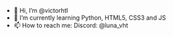 - 👋 Hi, I’m @victorhtl
- 🌱 I’m currently learning Python, HTML5, CSS3 and JS
- 📫 How to reach me: Discord: @luna_vht

<!---
victorhtl/victorhtl is a ✨ special ✨ repository because its `README.md` (this file) appears on your GitHub profile.
You can click the Preview link to take a look at your changes.
--->
